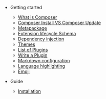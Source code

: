 
- Getting started

  - [What is Composer](composer.md?id=what-is-composer)
  - [Composer Install VS Composer Update](composer.md?id=composer-install-vs-composer-update)
  - [Metapackage](metapackage?id=what-is-metapackage)
  - [Extension lifecycle Schema](schema?id=module-lifecycle-and-executable-classes)
  - [Dependency injection](dependency_injection.md)
  - [Themes](themes.md)
  - [List of Plugins](plugins.md)
  - [Write a Plugin](write-a-plugin.md)
  - [Markdown configuration](markdown.md)
  - [Language highlighting](language-highlight.md)
  - [Emoji](emoji.md)

- Guide

  - [Installation](deploy.md)
